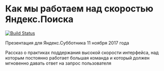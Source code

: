 # Как мы работаем над скоростью Яндекс.Поиска

[![Build Status](https://travis-ci.org/andre487/saturday-2017-11-velocity.svg?branch=gh-pages)](https://travis-ci.org/andre487/saturday-2017-11-velocity)

Презентация для Яндекс.Субботника 11 ноября 2017 года

Рассказ о практиках поддержания высокой скорости интерфейса, над которым постоянно работает большая команда и который должен мгновенно давать ответ на запрос пользователя

